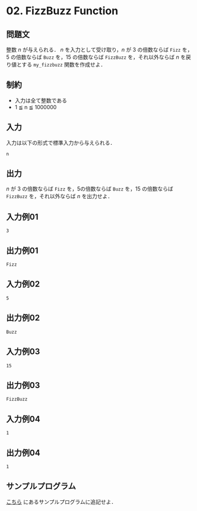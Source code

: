 # 02. FizzBuzz Function

## 問題文

整数 $n$ が与えられる．
$n$ を入力として受け取り，$n$ が $3$ の倍数ならば `Fizz` を，$5$ の倍数ならば `Buzz` を，$15$ の倍数ならば `FizzBuzz` を，それ以外ならば $n$ を戻り値とする `my_fizzbuzz` 関数を作成せよ．

## 制約

- 入力は全て整数である
- 1 ≦ n ≦ 1000000

## 入力

入力は以下の形式で標準入力から与えられる．

```
n
```

## 出力

$n$ が $3$ の倍数ならば `Fizz` を，$5$の倍数ならば `Buzz` を，$15$ の倍数ならば `FizzBuzz` を，それ以外ならば $n$ を出力せよ．

## 入力例01

```
3
```

## 出力例01

```
Fizz
```

## 入力例02

```
5
```

## 出力例02

```
Buzz
```

## 入力例03

```
15
```

## 出力例03

```
FizzBuzz
```

## 入力例04

```
1
```

## 出力例04

```
1
```

## サンプルプログラム

[こちら](https://github.com/fumiyanll23/2022-experimental-mathematics-a/tree/main/advanced_exercises/02_fizzbuzz-function/sample.py) にあるサンプルプログラムに追記せよ．
